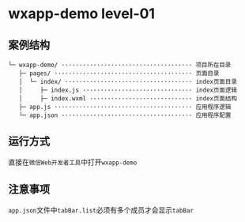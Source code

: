 # wxapp-demo level-01

## 案例结构

```
└─ wxapp-demo/ ····································· 项目所在目录
   ├─ pages/ ······································· 页面目录
   │  └─ index/ ···································· index页面目录
   │     ├─ index.js ······························· index页面逻辑
   │     ├─ index.wxml ····························· index页面结构
   ├─ app.js ······································· 应用程序逻辑
   └─ app.json ····································· 应用程序配置
```

## 运行方式

直接在`微信Web开发者工具`中打开`wxapp-demo`

## 注意事项

`app.json`文件中`tabBar.list`必须有多个成员才会显示`tabBar`